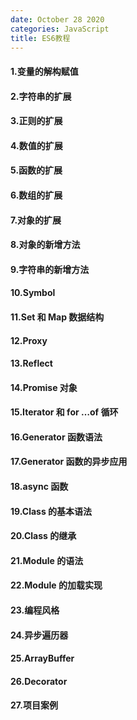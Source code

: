 ```yaml
---
date: October 28 2020
categories: JavaScript
title: ES6教程
---
```


#### 1.变量的解构赋值

#### 2.字符串的扩展

#### 3.正则的扩展

#### 4.数值的扩展

#### 5.函数的扩展

#### 6.数组的扩展

#### 7.对象的扩展

#### 8.对象的新增方法

#### 9.字符串的新增方法

#### 10.Symbol

#### 11.Set 和 Map 数据结构

#### 12.Proxy

#### 13.Reflect

#### 14.Promise 对象

#### 15.Iterator 和 for …of 循环

#### 16.Generator 函数语法

#### 17.Generator 函数的异步应用

#### 18.async 函数

#### 19.Class 的基本语法

#### 20.Class 的继承

#### 21.Module 的语法

#### 22.Module 的加载实现

#### 23.编程风格

#### 24.异步遍历器

#### 25.ArrayBuffer

#### 26.Decorator

#### 27.项目案例
